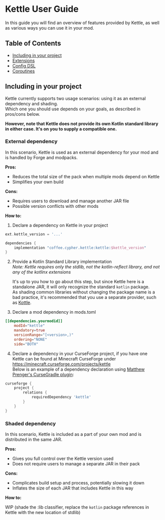 # Kettle User Guide

In this guide you will find an overview of features provided by Kettle, as well as various ways you can use it in your mod.

## Table of Contents
* [Including in your project](#including-in-your-project)
* [Extensions](#extensions)
* [Config DSL](#config-dsl)
* [Coroutines](#coroutines)

## Including in your project

Kettle currently supports two usage scenarios: using it as an external dependency and shading.  
Which one you should use depends on your goals, as described in pros/cons below.

**However, note that Kettle does not provide its own Kotlin standard library in either case. It's on you to supply a compatible one.**

### External dependency

In this scenario, Kettle is used as an external dependency for your mod and is handled by Forge and modpacks.

**Pros:**  
* Reduces the total size of the pack when multiple mods depend on Kettle
* Simplifies your own build

**Cons:**  
* Requires users to download and manage another JAR file
* Possible version conflicts with other mods

**How to:**

1) Declare a dependency on Kettle in your project  
```gradle
ext.kettle_version = '...'

dependencies {
    implementation "coffee.cypher.kettle:kettle:$kettle_version"
}
```
    
2) Provide a Kotlin Standard Library implementation  
    *Note: Kettle requires only the stdlib, not the kotlin-reflect library, and not any of the kotlinx extensions*
    
    It's up to you how to go about this step, but since Kettle here is a standalone JAR, it will only recognize the standard `kotlin` package.  
    As shading common libraries without changing the package name is a bad practice, it's recommended that you use a separate provider, such as [Kottle](https://github.com/autaut03/kottle).
    
3) Declare a mod dependency in mods.toml  
```toml
[[dependencies.yourmodid]]
    modId="kettle"
    mandatory=true
    versionRange="[<version>,)"
    ordering="NONE"
    side="BOTH"
```
    
4) Declare a dependency in your CurseForge project, if you have one  
    Kettle can be found at Minecraft CurseForge under https://minecraft.curseforge.com/projects/kettle  
    Below is an example of a dependency declaration using [Matthew Prenger's CurseGradle plugin](https://github.com/matthewprenger/CurseGradle):  
```gradle
curseforge {
    project {
        relations {
            requiredDependency 'kettle'
        }
    }
}
```
    
### Shaded dependency

In this scenario, Kettle is included as a part of your own mod and is distributed in the same JAR.

**Pros:**  
* Gives you full control over the Kettle version used
* Does not require users to manage a separate JAR in their pack

**Cons:**  
* Complicates build setup and process, potentially slowing it down
* Inflates the size of each JAR that includes Kettle in this way

**How to:**

WIP (shade the :lib classifier, replace the `kotlin` package references in Kettle with the new location of stdlib)
